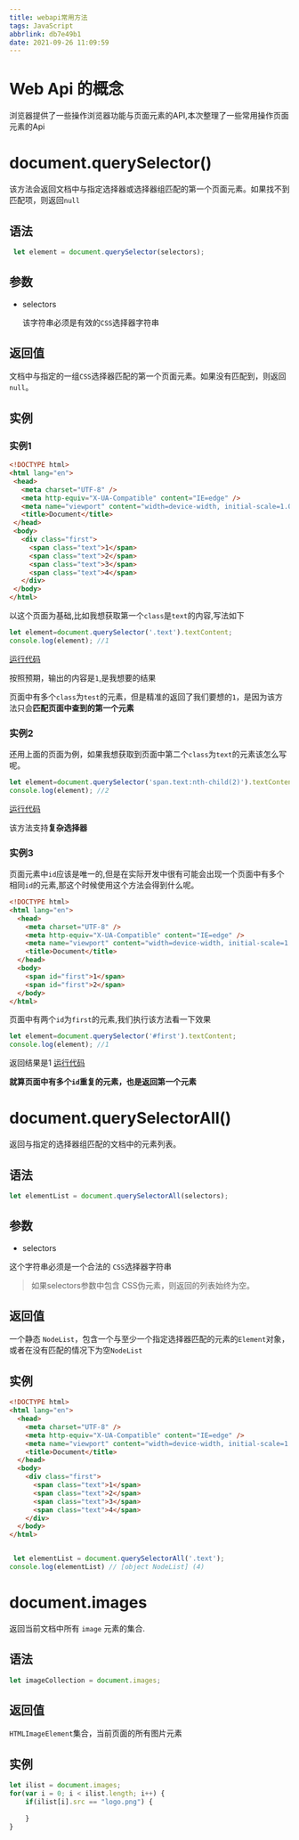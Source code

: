 ```yaml
---
title: webapi常用方法
tags: JavaScript
abbrlink: db7e49b1
date: 2021-09-26 11:09:59
---
```

# Web Api 的概念

 浏览器提供了一些操作浏览器功能与页面元素的API,本次整理了一些常用操作页面元素的Api

# document.querySelector()

该方法会返回文档中与指定选择器或选择器组匹配的第一个页面元素。如果找不到匹配项，则返回`null`

## 语法

```javascript
 let element = document.querySelector(selectors);
```
## 参数 
* selectors

  该字符串必须是有效的`CSS`选择器字符串

## 返回值

 文档中与指定的一组`CSS`选择器匹配的第一个页面元素。如果没有匹配到，则返回`null`。

## 实例
### 实例1
 ```html
 <!DOCTYPE html>
<html lang="en">
  <head>
    <meta charset="UTF-8" />
    <meta http-equiv="X-UA-Compatible" content="IE=edge" />
    <meta name="viewport" content="width=device-width, initial-scale=1.0" />
    <title>Document</title>
  </head>
  <body>
    <div class="first">
      <span class="text">1</span>
      <span class="text">2</span>
      <span class="text">3</span>
      <span class="text">4</span>
    </div>
  </body>
</html>

 ```
 以这个页面为基础,比如我想获取第一个`class`是`text`的内容,写法如下
 ```javascript
 let element=document.querySelector('.text').textContent;
 console.log(element); //1
 ```
 [运行代码](https://codepen.io/lizeze/pen/RwgeXNL?editors=1111)

按照预期，输出的内容是`1`,是我想要的结果

页面中有多个`class`为`test`的元素，但是精准的返回了我们要想的`1`，是因为该方法只会**匹配页面中查到的第一个元素**
 

### 实例2

还用上面的页面为例，如果我想获取到页面中第二个`class`为`text`的元素该怎么写呢。

```javascript
let element=document.querySelector('span.text:nth-child(2)').textContent;
console.log(element); //2

```
[运行代码](https://codepen.io/lizeze/pen/WNOaVrL?editors=1111)

 该方法支持**复杂选择器**

### 实例3

页面元素中`id`应该是唯一的,但是在实际开发中很有可能会出现一个页面中有多个相同`id`的元素,那这个时候使用这个方法会得到什么呢。

```html
<!DOCTYPE html>
<html lang="en">
  <head>
    <meta charset="UTF-8" />
    <meta http-equiv="X-UA-Compatible" content="IE=edge" />
    <meta name="viewport" content="width=device-width, initial-scale=1.0" />
    <title>Document</title>
  </head>
  <body>
    <span id="first">1</span>
    <span id="first">2</span>
  </body>
</html>

```
 页面中有两个`id`为`first`的元素,我们执行该方法看一下效果

 ```javascript
 let element=document.querySelector('#first').textContent;
 console.log(element); //1
 ```
 返回结果是1
 [运行代码](https://codepen.io/lizeze/pen/mdwzNEX?editors=1111)

 **就算页面中有多个`id`重复的元素，也是返回第一个元素**

# document.querySelectorAll()

 返回与指定的选择器组匹配的文档中的元素列表。

## 语法

 ```javascript
 let elementList = document.querySelectorAll(selectors);
 ```

## 参数

  *  selectors

这个字符串必须是一个合法的 `CSS`选择器字符串 

 >如果selectors参数中包含 CSS伪元素，则返回的列表始终为空。

## 返回值
一个静态 `NodeList`，包含一个与至少一个指定选择器匹配的元素的`Element`对象，或者在没有匹配的情况下为空`NodeList`

## 实例

```html
<!DOCTYPE html>
<html lang="en">
  <head>
    <meta charset="UTF-8" />
    <meta http-equiv="X-UA-Compatible" content="IE=edge" />
    <meta name="viewport" content="width=device-width, initial-scale=1.0" />
    <title>Document</title>
  </head>
  <body>
    <div class="first">
      <span class="text">1</span>
      <span class="text">2</span>
      <span class="text">3</span>
      <span class="text">4</span>
    </div>
  </body>
</html>

```

```javascript

 let elementList = document.querySelectorAll('.text');
console.log(elementList) // [object NodeList] (4)
```
# document.images

返回当前文档中所有 `image` 元素的集合.

##  语法

```javascript
let imageCollection = document.images;
```
## 返回值

`HTMLImageElement`集合，当前页面的所有图片元素

## 实例

```javascript
let ilist = document.images;
for(var i = 0; i < ilist.length; i++) {
    if(ilist[i].src == "logo.png") {
        
    }
}
```